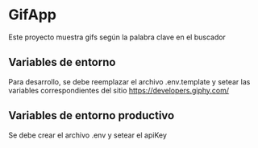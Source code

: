 # GifApp

Este proyecto muestra gifs según la palabra clave en el buscador


## Variables de entorno

Para desarrollo, se debe reemplazar el archivo .env.template y setear las variables correspondientes del sitio https://developers.giphy.com/

## Variables de entorno productivo

Se debe crear el archivo .env y setear el apiKey
